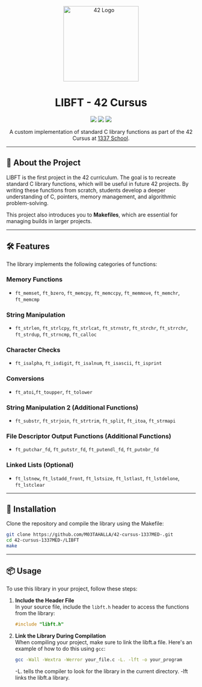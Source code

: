 <p align="center">
  <img src="https://lh3.googleusercontent.com/proxy/kaskFs0kmqsC-z-JVDzoG_AVDPH05QjfWn_Q6RKT3jPXe9nipn4szvJTvaDAP4eaGkfy7DFgEO3sNfWFgDqAkaWP3l1KHSo" alt="42 Logo" width="200px" />
</p>

<h1 align="center">LIBFT - 42 Cursus</h1>

<p align="center">
  <img src="https://img.shields.io/badge/Language-C-blue.svg" />
  <img src="https://img.shields.io/badge/Status-Completed-brightgreen.svg" />
  <img src="https://img.shields.io/badge/42-Project-success" />
</p>

<p align="center">
  A custom implementation of standard C library functions as part of the 42 Cursus at <a href="https://1337.ma">1337 School</a>.
</p>

---

## 📜 About the Project

LIBFT is the first project in the 42 curriculum. The goal is to recreate standard C library functions, which will be useful in future 42 projects. By writing these functions from scratch, students develop a deeper understanding of C, pointers, memory management, and algorithmic problem-solving.

This project also introduces you to **Makefiles**, which are essential for managing builds in larger projects.

---

## 🛠️ Features

The library implements the following categories of functions:

### Memory Functions
- `ft_memset`, `ft_bzero`, `ft_memcpy`, `ft_memccpy`, `ft_memmove`, `ft_memchr`, `ft_memcmp`

### String Manipulation
- `ft_strlen`, `ft_strlcpy`, `ft_strlcat`, `ft_strnstr`, `ft_strchr`, `ft_strrchr`, `ft_strdup`, `ft_strncmp`, `ft_calloc`

### Character Checks
- `ft_isalpha`, `ft_isdigit`, `ft_isalnum`, `ft_isascii`, `ft_isprint`

### Conversions
- `ft_atoi`,`ft_toupper`, `ft_tolower`

### String Manipulation 2 (Additional Functions)
- `ft_substr`, `ft_strjoin`, `ft_strtrim`, `ft_split`, `ft_itoa`, `ft_strmapi`

### File Descriptor Output Functions (Additional Functions)
- `ft_putchar_fd`, `ft_putstr_fd`, `ft_putendl_fd`, `ft_putnbr_fd`

### Linked Lists (Optional)
- `ft_lstnew`, `ft_lstadd_front`, `ft_lstsize`, `ft_lstlast`, `ft_lstdelone`, `ft_lstclear`
---

## 🚀 Installation

Clone the repository and compile the library using the Makefile:

```bash
git clone https://github.com/M03TAHALLA/42-cursus-1337MED-.git
cd 42-cursus-1337MED-/LIBFT
make
```
----


## 📦 Usage

To use this library in your project, follow these steps:

1. **Include the Header File**  
   In your source file, include the `libft.h` header to access the functions from the library:
   
   ```c
   #include "libft.h"
   ```
   
2. **Link the Library During Compilation**  
   When compiling your project, make sure to link the libft.a file. Here's an example of how to do this using `gcc`:
   
   ```bash
   gcc -Wall -Wextra -Werror your_file.c -L. -lft -o your_program
   ```
     -L. tells the compiler to look for the library in the current directory.
     -lft links the libft.a library.
   
